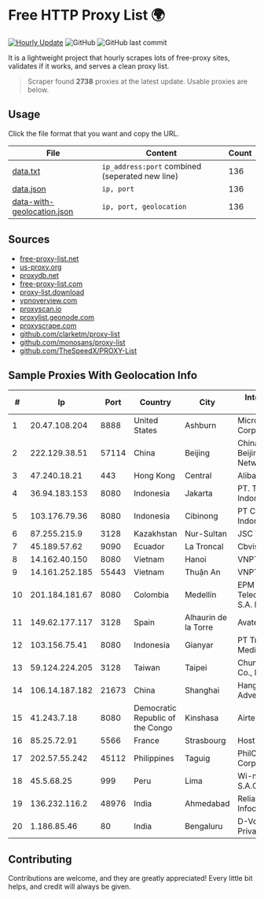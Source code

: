 
# Free HTTP Proxy List 🌍

[![Hourly Update](https://github.com/mertguvencli/http-proxy-list/actions/workflows/main.yml/badge.svg?branch=main)](https://github.com/mertguvencli/http-proxy-list/actions/workflows/main.yml)
![GitHub](https://img.shields.io/github/license/mertguvencli/http-proxy-list)
![GitHub last commit](https://img.shields.io/github/last-commit/mertguvencli/http-proxy-list)

It is a lightweight project that hourly scrapes lots of free-proxy sites, validates if it works, and serves a clean proxy list.


> Scraper found **2738** proxies at the latest update. Usable proxies are below.

## Usage

Click the file format that you want and copy the URL.


|File|Content|Count|
|----|-------|-----|
|[data.txt](https://raw.githubusercontent.com/mertguvencli/http-proxy-list/main/proxy-list/data.txt)|`ip_address:port` combined (seperated new line)|136|
|[data.json](https://raw.githubusercontent.com/mertguvencli/http-proxy-list/main/proxy-list/data.json)|`ip, port`|136|
|[data-with-geolocation.json](https://raw.githubusercontent.com/mertguvencli/http-proxy-list/main/proxy-list/data-with-geolocation.json)|`ip, port, geolocation`|136|

## Sources

* [free-proxy-list.net](https://free-proxy-list.net)
* [us-proxy.org](https://www.us-proxy.org)
* [proxydb.net](http://proxydb.net)
* [free-proxy-list.com](https://free-proxy-list.com/?page=&port=&type%5B%5D=http&type%5B%5D=https&up_time=0&search=Search)
* [proxy-list.download](https://www.proxy-list.download/HTTP)
* [vpnoverview.com](https://vpnoverview.com/privacy/anonymous-browsing/free-proxy-servers)
* [proxyscan.io](https://www.proxyscan.io)
* [proxylist.geonode.com](https://proxylist.geonode.com/api/proxy-list?limit=300&page=1&sort_by=lastChecked&sort_type=desc&protocols=http,https)
* [proxyscrape.com](https://api.proxyscrape.com/v2/?request=displayproxies&protocol=http&timeout=10000&country=all&ssl=all&anonymity=all)
* [github.com/clarketm/proxy-list](https://raw.githubusercontent.com/clarketm/proxy-list/master/proxy-list-raw.txt)
* [github.com/monosans/proxy-list](https://raw.githubusercontent.com/monosans/proxy-list/main/proxies/http.txt)
* [github.com/TheSpeedX/PROXY-List](https://raw.githubusercontent.com/TheSpeedX/PROXY-List/master/http.txt)


## Sample Proxies With Geolocation Info

|#|Ip|Port|Country|City|Internet Service Provider|
|-|--|----|-------|----|-------------------------|
|1|20.47.108.204|8888|United States|Ashburn|Microsoft Corporation|
|2|222.129.38.51|57114|China|Beijing|China Unicom Beijing Province Network|
|3|47.240.18.21|443|Hong Kong|Central|Alibaba.com LLC|
|4|36.94.183.153|8080|Indonesia|Jakarta|PT. Telekomunikasi Indonesia|
|5|103.176.79.36|8080|Indonesia|Cibinong|PT Cloud Hosting Indonesia|
|6|87.255.215.9|3128|Kazakhstan|Nur-Sultan|JSC Transtelecom|
|7|45.189.57.62|9090|Ecuador|La Troncal|Cbvision S.A.|
|8|14.162.40.150|8080|Vietnam|Hanoi|VNPT-VNNIC|
|9|14.161.252.185|55443|Vietnam|Thuận An|VNPT|
|10|201.184.181.67|8080|Colombia|Medellín|EPM Telecomunicaciones S.A. E.S.P.|
|11|149.62.177.117|3128|Spain|Alhaurin de la Torre|Avatel Telecom|
|12|103.156.75.41|8080|Indonesia|Gianyar|PT Trika Global Media|
|13|59.124.224.205|3128|Taiwan|Taipei|Chunghwa Telecom Co., Ltd.|
|14|106.14.187.182|21673|China|Shanghai|Hangzhou Alibaba Advertising Co|
|15|41.243.7.18|8080|Democratic Republic of the Congo|Kinshasa|Airtel CD Kins|
|16|85.25.72.91|5566|France|Strasbourg|Host Europe GmbH|
|17|202.57.55.242|45112|Philippines|Taguig|PhilCom Corporation|
|18|45.5.68.25|999|Peru|Lima|Wi-net Telecom S.A.C.|
|19|136.232.116.2|48976|India|Ahmedabad|Reliance Jio Infocomm Limited|
|20|1.186.85.46|80|India|Bengaluru|D-VoiS Broadband Private Limited|



## Contributing

Contributions are welcome, and they are greatly appreciated! Every
little bit helps, and credit will always be given.

